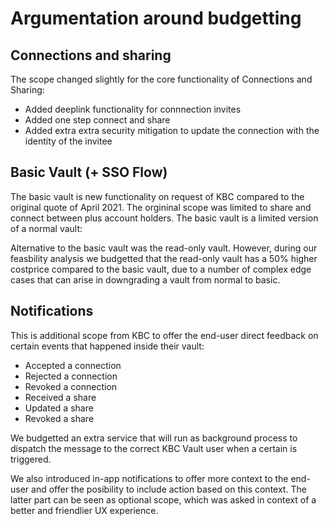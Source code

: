 # Argumentation around budgetting
## Connections and sharing

The scope changed slightly for the core functionality of Connections and Sharing:
* Added deeplink functionality for connnection invites
* Added one step connect and share
* Added extra extra security mitigation to update the connection with the identity of the invitee


## Basic Vault (+ SSO Flow)
The basic vault is new functionality on request of KBC compared to the original quote of April 2021.
The orgininal scope was limited to share and connect between plus account holders.
The basic vault is a limited version of a normal vault:

Alternative to the basic vault was the read-only vault. However, during our feasbility analysis we budgetted that the read-only vault has a 50% higher costprice compared to the basic vault, due to a number of complex edge cases that can arise in downgrading a vault from normal to basic.

## Notifications 

This is additional scope from KBC to offer the end-user direct feedback on certain events that happened inside their vault:
* Accepted a connection
* Rejected a connection
* Revoked a connection 
* Received a share
* Updated a share
* Revoked a share

We budgetted an extra service that will run as background process to dispatch the message to the correct KBC Vault user when a certain is triggered. 

We also introduced in-app notifications to offer more context to the end-user and offer the posibility to include action based on this context.
The latter part can be seen as optional scope, which was asked in context of a better and friendlier UX experience. 